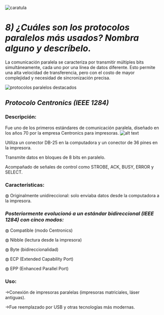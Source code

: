![caratula](https://github.com/user-attachments/assets/57ae061e-a212-41d8-8837-7e5b6f284110)


# *8) ¿Cuáles son los protocolos paralelos más usados? Nombra alguno y descríbelo.*
La comunicación paralela se caracteriza por transmitir múltiples bits simultáneamente, cada uno por una línea de datos diferente. Esto permite una alta velocidad de transferencia, pero con el costo de mayor complejidad y necesidad de sincronización precisa.

![protocolos paralelos destacados](https://github.com/user-attachments/assets/d1a3309f-f435-4e5e-9cb9-b556fe305666)



## *Protocolo Centronics (IEEE 1284)*
### **Descripción:**

Fue uno de los primeros estándares de comunicación paralela, diseñado en los años 70 por la empresa Centronics para impresoras.
![alt text](<inrterfaz centronics.png>)

Utiliza un conector DB-25 en la computadora y un conector de 36 pines en la impresora.

Transmite datos en bloques de 8 bits en paralelo.

Acompañado de señales de control como STROBE, ACK, BUSY, ERROR y SELECT.

### **Características:**

◍ Originalmente unidireccional: solo enviaba datos desde la computadora a la impresora.

### ***Posteriormente evolucionó a un estándar bidireccional (IEEE 1284) con cinco modos:***

◍ Compatible (modo Centronics)

◍ Nibble (lectura desde la impresora)

◍ Byte (bidireccionalidad)

◍ ECP (Extended Capability Port)

◍ EPP (Enhanced Parallel Port)

### **Uso:**

->Conexión de impresoras paralelas (impresoras matriciales, láser antiguas).

->Fue reemplazado por USB y otras tecnologías más modernas.

